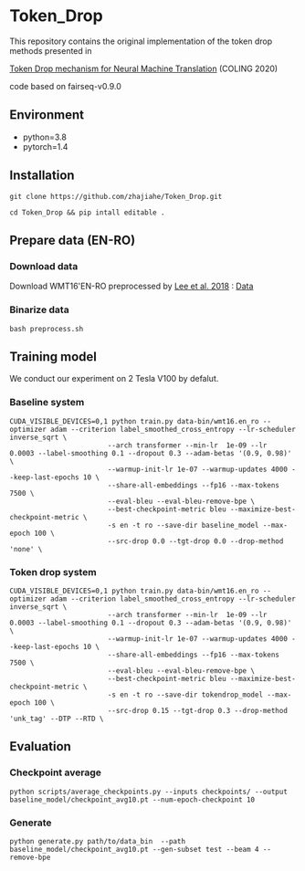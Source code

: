 # Token_Drop
This repository contains the original implementation of the token drop methods presented in 

[Token Drop mechanism for Neural Machine Translation](todo) (COLING 2020)

code based on fairseq-v0.9.0
## Environment
- python=3.8
- pytorch=1.4
## Installation
`git clone https://github.com/zhajiahe/Token_Drop.git`

`cd Token_Drop && pip intall editable .`
## Prepare data (EN-RO)
### Download data
Download WMT16'EN-RO preprocessed by [Lee et al. 2018](https://arxiv.org/abs/1802.06901) : [Data](https://drive.google.com/file/d/1YrAwCEuktG-iDVxtEW-FE72uFTLc5QMl/view?usp=sharing)
### Binarize data
`bash preprocess.sh`
## Training model
We conduct our experiment on 2 Tesla V100 by defalut.
### Baseline system
```
CUDA_VISIBLE_DEVICES=0,1 python train.py data-bin/wmt16.en_ro --optimizer adam --criterion label_smoothed_cross_entropy --lr-scheduler inverse_sqrt \
                        --arch transformer --min-lr  1e-09 --lr  0.0003 --label-smoothing 0.1 --dropout 0.3 --adam-betas '(0.9, 0.98)' \
                        --warmup-init-lr 1e-07 --warmup-updates 4000 --keep-last-epochs 10 \
                        --share-all-embeddings --fp16 --max-tokens 7500 \
                        --eval-bleu --eval-bleu-remove-bpe \
                        --best-checkpoint-metric bleu --maximize-best-checkpoint-metric \
                        -s en -t ro --save-dir baseline_model --max-epoch 100 \
                        --src-drop 0.0 --tgt-drop 0.0 --drop-method 'none' \
```
### Token drop system
```
CUDA_VISIBLE_DEVICES=0,1 python train.py data-bin/wmt16.en_ro --optimizer adam --criterion label_smoothed_cross_entropy --lr-scheduler inverse_sqrt \
                        --arch transformer --min-lr  1e-09 --lr  0.0003 --label-smoothing 0.1 --dropout 0.3 --adam-betas '(0.9, 0.98)' \
                        --warmup-init-lr 1e-07 --warmup-updates 4000 --keep-last-epochs 10 \
                        --share-all-embeddings --fp16 --max-tokens 7500 \
                        --eval-bleu --eval-bleu-remove-bpe \
                        --best-checkpoint-metric bleu --maximize-best-checkpoint-metric \
                        -s en -t ro --save-dir tokendrop_model --max-epoch 100 \
                        --src-drop 0.15 --tgt-drop 0.3 --drop-method 'unk_tag' --DTP --RTD \
```
## Evaluation
### Checkpoint average
```
python scripts/average_checkpoints.py --inputs checkpoints/ --output baseline_model/checkpoint_avg10.pt --num-epoch-checkpoint 10
```
### Generate
```
python generate.py path/to/data_bin  --path baseline_model/checkpoint_avg10.pt --gen-subset test --beam 4 --remove-bpe
```
